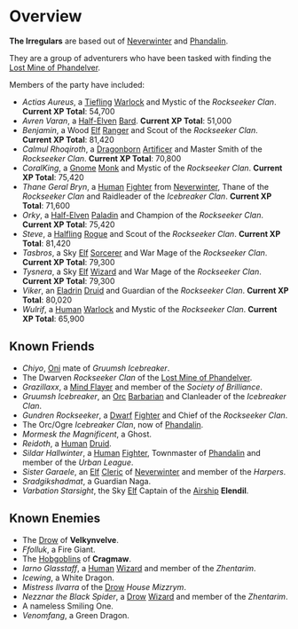 # Overview

**The Irregulars** are based out of [Neverwinter] and [Phandalin].

They are a group of adventurers who have been tasked with finding the [Lost Mine of Phandelver].

Members of the party have included:

- *Actias Aureus*, a [Tiefling] [Warlock] and Mystic of the *Rockseeker Clan*. **Current XP Total**: 54,700
- *Avren Varan*, a [Half-Elven] [Bard]. **Current XP Total**: 51,000
- *Benjamin*, a Wood [Elf] [Ranger] and Scout of the *Rockseeker Clan*. **Current XP Total**: 81,420
- *Calmul Rhoqiroth*, a [Dragonborn] [Artificer] and Master Smith of the *Rockseeker Clan*. **Current XP Total**: 70,800
- *CoralKing*, a [Gnome] [Monk] and Mystic of the *Rockseeker Clan*. **Current XP Total**: 75,420
- *Thane Geral Bryn*, a [Human] [Fighter] from [Neverwinter], Thane of the *Rockseeker Clan* and Raidleader of the *Icebreaker Clan*. **Current XP Total**: 71,600
- *Orky*, a [Half-Elven] [Paladin] and Champion of the *Rockseeker Clan*. **Current XP Total**: 75,420
- *Steve*, a [Halfling] [Rogue] and Scout of the *Rockseeker Clan*. **Current XP Total**: 81,420
- *Tasbros*, a Sky [Elf] [Sorcerer] and War Mage of the *Rockseeker Clan*. **Current XP Total**: 79,300
- *Tysnera*, a Sky [Elf] [Wizard] and War Mage of the *Rockseeker Clan*. **Current XP Total**: 79,300
- *Viker*, an [Eladrin] [Druid] and Guardian of the *Rockseeker Clan*. **Current XP Total**: 80,020
- *Wulrif*, a [Human] [Warlock] and Mystic of the *Rockseeker Clan*. **Current XP Total**: 65,900

## Known Friends

- *Chiyo*, [Oni] mate of *Gruumsh Icebreaker*.
- The Dwarven *Rockseeker Clan* of the [Lost Mine of Phandelver].
- *Grazillaxx*, a [Mind Flayer] and member of the *Society of Brilliance*.
- *Gruumsh Icebreaker*, an [Orc] [Barbarian] and Clanleader of the *Icebreaker Clan*.
- *Gundren Rockseeker*, a [Dwarf] [Fighter] and Chief of the *Rockseeker Clan*.
- The Orc/Ogre *Icebreaker Clan*, now of [Phandalin].
- *Mormesk the Magnificent*, a Ghost.
- *Reidoth*, a [Human] [Druid].
- *Sildar Hallwinter*, a [Human] [Fighter], Townmaster of [Phandalin] and member of the *Urban League*.
- *Sister Garaele*, an [Elf] [Cleric] of [Neverwinter] and member of the *Harpers*.
- *Sradgikshadmat*, a Guardian Naga.
- *Varbation Starsight*, the Sky [Elf] Captain of the [Airship] **Elendil**.

## Known Enemies

- The [Drow] of **Velkynvelve**.
- *Ffolluk*, a Fire Giant.
- The [Hobgoblins] of **Cragmaw**.
- *Iarno Glasstaff*, a [Human] [Wizard] and member of the *Zhentarim*.
- *Icewing*, a White Dragon.
- *Mistress Ilvarra* of the [Drow] *House Mizzrym*.
- *Nezznar the Black Spider*, a [Drow] [Wizard] and member of the *Zhentarim*.
- A nameless Smiling One.
- *Venomfang*, a Green Dragon.

[Neverwinter]: ../background/urbs.md
[Phandalin]: https://www.dndbeyond.com/sources/lmop/phandalin#Part2Phandalin
[Tiefling]: ../background/tiefling.md
[Warlock]: ../game/classes.md#warlock
[Bard]: ../game/classes.md#bard
[Elf]: ../background/elves.md
[Ranger]: ../game/classes.md#ranger
[Dragonborn]: ../background/dragonborn.md
[Artificer]: ../game/classes.md#artificer
[Gnome]: ../background/gnomes.md
[Monk]: ../game/classes.md#monk
[Human]: ../background/humans.md
[Fighter]: ../game/classes.md#fighter
[Half-Elven]: ../background/elves.md#half-elf
[Paladin]: ../game/classes.md#paladin
[Halfling]: ../background/halflings.md
[Rogue]: ../game/classes.md#rogue
[Sorcerer]: ../game/classes.md#sorcerer
[Wizard]: ../game/classes.md#wizard
[Eladrin]: https://www.dndbeyond.com/races/1026386-eladrin
[Druid]: ../game/classes.md#druid
[Lost Mine of Phandelver]: https://www.dndbeyond.com/sources/lmop
[Drow]: ../background/drow.md
[Cleric]: ../game/classes.md#cleric
[Oni]: https://www.dndbeyond.com/monsters/16971-oni
[Orc]: https://www.dndbeyond.com/races/1026398-orc
[Dwarf]: ../background/dwarves.md
[Barbarian]: ../game/classes.md#barbarian
[Airship]: https://www.dndbeyond.com/equipment/airship
[Hobgoblins]: https://www.dndbeyond.com/races/1026393-hobgoblin
[Mind Flayer]: https://www.dndbeyond.com/monsters/17104-mind-flayer
